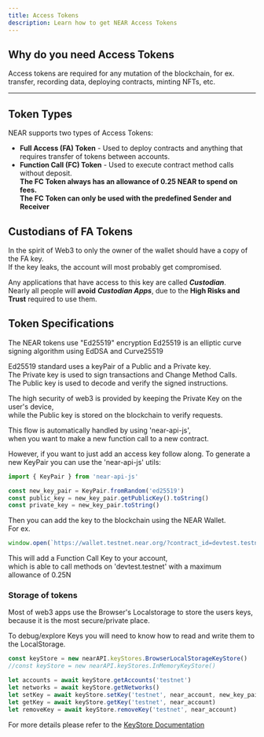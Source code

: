 ```yaml
---
title: Access Tokens
description: Learn how to get NEAR Access Tokens
---
```


## Why do you need Access Tokens

Access tokens are required for any mutation of the blockchain, for ex. transfer, recording data, deploying contracts, minting NFTs, etc.

---

## Token Types

NEAR supports two types of Access Tokens:

- **Full Access (FA) Token** - Used to deploy contracts and anything that requires transfer of tokens between accounts.
- **Function Call (FC) Token** - Used to execute contract method calls without deposit.  
**The FC Token always has an allowance of 0.25 NEAR to spend on fees.**  
**The FC Token can only be used with the predefined Sender and Receiver**

## Custodians of FA Tokens

In the spirit of Web3 to only the owner of the wallet should have a copy of the FA key.  
If the key leaks, the account will most probably get compromised.  

Any applications that have access to this key are called ***Custodian***.  
Nearly all people will **avoid** ***Custodian Apps***, due to the **High Risks and Trust** required to use them.

## Token Specifications

The NEAR tokens use "Ed25519" encryption
Ed25519 is an elliptic curve signing algorithm using EdDSA and Curve25519

Ed25519 standard uses a keyPair of a Public and a Private key.  
The Private key is used to sign transactions and Change Method Calls.  
The Public key is used to decode and verify the signed instructions.  

The high security of web3 is provided by keeping the Private Key on the user's device,  
while the Public key is stored on the blockchain to verify requests.

This flow is automatically handled by using 'near-api-js',  
when you want to make a new function call to a new contract.

However, if you want to just add an access key follow along.
To generate a new KeyPair you can use the 'near-api-js' utils:

```js
import { KeyPair } from 'near-api-js'

const new_key_pair = KeyPair.fromRandom('ed25519')
const public_key = new_key_pair.getPublicKey().toString()
const private_key = new_key_pair.toString()
```

Then you can add the key to the blockchain using the NEAR Wallet.  
For ex.

```js
window.open(`https://wallet.testnet.near.org/?contract_id=devtest.testnet&public_key=${public_key}`)
```

This will add a Function Call Key to your account,  
which is able to call methods on 'devtest.testnet' with a maximum allowance of 0.25N

### Storage of tokens

Most of web3 apps use the Browser's Localstorage to store the users keys,  
because it is the most secure/private place.  

To debug/explore Keys you will need to know how to read and write them to the LocalStorage.

```js
const keyStore = new nearAPI.keyStores.BrowserLocalStorageKeyStore()
//const keyStore = new nearAPI.keyStores.InMemoryKeyStore()

let accounts = await keyStore.getAccounts('testnet')
let networks = await keyStore.getNetworks()
let setKey = await keyStore.setKey('testnet', near_account, new_key_pair)
let getKey = await keyStore.getKey('testnet', near_account)
let removeKey = await keyStore.removeKey('testnet', near_account)
```

For more details please refer to the
[KeyStore Documentation](https://near.github.io/near-api-js/classes/key_stores_keystore.keystore.html)
